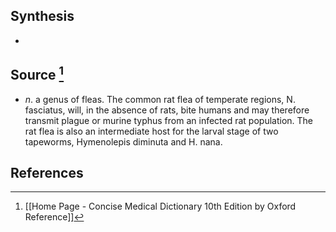 ## Synthesis
- 
## Source [^1]
- $n$. a genus of fleas. The common rat flea of temperate regions, N. fasciatus, will, in the absence of rats, bite humans and may therefore transmit plague or murine typhus from an infected rat population. The rat flea is also an intermediate host for the larval stage of two tapeworms, Hymenolepis diminuta and H. nana.
## References

[^1]: [[Home Page - Concise Medical Dictionary 10th Edition by Oxford Reference]]